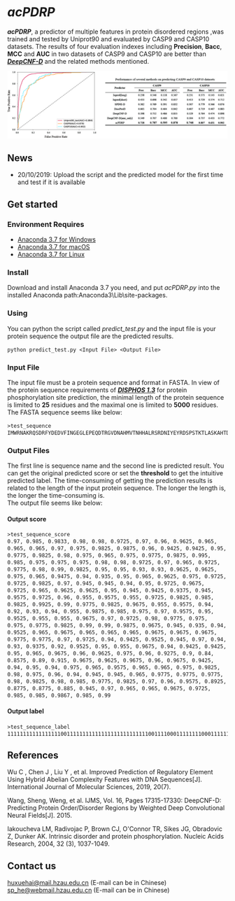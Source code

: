 # ***acPDRP***
***acPDRP***, a predictor of multiple features in protein disordered regions ,was trained and tested by Uniprot90 and evaluated by CASP9 and CASP10 datasets.
The results of four evaluation indexes including **Precision**, **Bacc**, **MCC** and **AUC** in two datasets of CASP9 and CASP10 are better than ***[DeepCNF-D](https://www.mdpi.com/1422-0067/16/8/17315/htm)*** and the related methods mentioned.  
  
  
![image](https://github.com/ShoupengHe314/Depository/blob/master/Pictures/ac_p1.jpg)



## News
- 20/10/2019: Upload the script and the predicted model for the first time and test if it is available


## Get started


### Environment Requires

- [Anaconda 3.7 for Windows](https://repo.anaconda.com/archive/Anaconda3-2019.10-Windows-x86_64.exe)  
- [Anaconda 3.7 for macOS](https://repo.anaconda.com/archive/Anaconda3-2019.10-MacOSX-x86_64.pkg)  
- [Anaconda 3.7 for Linux](https://repo.anaconda.com/archive/Anaconda3-2019.10-Linux-x86_64.sh)  

### Install
Download and install Anaconda 3.7 you need, and put *acPDRP.py* into the installed Anaconda path:Anaconda3\Lib\site-packages.


### Using
You can python the script called *predict_test.py* and the input file is your protein sequence the output file are the predicted results.

```
python predict_test.py <Input File> <Output File>
```


### Input File
The input file must be a protein sequence and format in FASTA. In view of the protein sequence requirements of ***[DISPHOS 1.3](http://www.dabi.temple.edu/disphos/)*** for protein phosphorylation site prediction, the minimal length of the protein sequence is limited to **25** residues and the maximal one is limited to **5000** residues.  
The FASTA sequence seems like below:
```
>test_sequence
IMWRNAKRQSDRFYDEDVFINGEGLEPEQDTRGVDNAHMVTNHHALRSRDNIYEYRDSPSTKTLASKAHTDTTSLRSPSSLAMTQKSSSQASLKSGISLKETNGHLVKQSERAATPRSQQNGSIAKVASPPVEEKRLLQPLSSTPVTQLQAEPAKRVPTAASVSGSSRSTTPVPSARSTTTHTTTATLSSQPAAQPRRTHLVEGVPQTSVHHHHHH
```

### Output Files
The first line is sequence name and the second line is predicted result. You can get the original predicted score or set the **threshold** to get the intuitive predicted label.
The time-consuming of getting the prediction results is related to the length of the input protein sequence. The longer the length is, the longer the time-consuming is.  
The output file seems like below:

#### Output score
```
>test_sequence_score
0.97, 0.985, 0.9833, 0.98, 0.98, 0.9725, 0.97, 0.96, 0.9625, 0.965, 0.965, 0.965, 0.97, 0.975, 0.9825, 0.9875, 0.96, 0.9425, 0.9425, 0.95, 0.9775, 0.9825, 0.98, 0.975, 0.965, 0.975, 0.9775, 0.9875, 0.995, 0.985, 0.975, 0.975, 0.975, 0.98, 0.98, 0.9725, 0.97, 0.965, 0.9725, 0.9775, 0.98, 0.99, 0.9825, 0.95, 0.95, 0.93, 0.93, 0.9625, 0.9625, 0.975, 0.965, 0.9475, 0.94, 0.935, 0.95, 0.965, 0.9625, 0.975, 0.9725, 0.9725, 0.9825, 0.97, 0.945, 0.945, 0.94, 0.95, 0.9725, 0.9675, 0.9725, 0.965, 0.9625, 0.9625, 0.95, 0.945, 0.9425, 0.9375, 0.945, 0.9575, 0.9725, 0.96, 0.955, 0.9575, 0.955, 0.9725, 0.9825, 0.985, 0.9825, 0.9925, 0.99, 0.9775, 0.9825, 0.9675, 0.955, 0.9575, 0.94, 0.92, 0.93, 0.94, 0.955, 0.9875, 0.985, 0.975, 0.97, 0.9575, 0.95, 0.9525, 0.955, 0.955, 0.9675, 0.97, 0.9725, 0.98, 0.9775, 0.975, 0.975, 0.9775, 0.9825, 0.99, 0.99, 0.9875, 0.9675, 0.945, 0.935, 0.94, 0.9525, 0.965, 0.9675, 0.965, 0.965, 0.965, 0.9675, 0.9675, 0.9675, 0.9775, 0.9775, 0.97, 0.9725, 0.94, 0.9425, 0.9525, 0.945, 0.97, 0.94, 0.93, 0.9375, 0.92, 0.9525, 0.95, 0.955, 0.9675, 0.94, 0.9425, 0.9425, 0.95, 0.965, 0.9675, 0.96, 0.9625, 0.975, 0.96, 0.9275, 0.9, 0.84, 0.8575, 0.89, 0.915, 0.9675, 0.9625, 0.9675, 0.96, 0.9675, 0.9425, 0.94, 0.95, 0.94, 0.975, 0.965, 0.9575, 0.965, 0.965, 0.975, 0.9825, 0.98, 0.975, 0.96, 0.94, 0.945, 0.945, 0.965, 0.9775, 0.9775, 0.9775, 0.98, 0.9825, 0.98, 0.985, 0.9775, 0.9825, 0.97, 0.96, 0.9575, 0.8925, 0.8775, 0.8775, 0.885, 0.945, 0.97, 0.965, 0.965, 0.9675, 0.9725, 0.985, 0.985, 0.9867, 0.985, 0.99
```

#### Output label
```
>test_sequence_label
111111111111111110011111111111111111111111111001111000111111110001111111100001111111111111111100001111111111111111111111100011111111111110010100001111000111111100000011111001011111111110001111111111111000001111111111
```
## References
Wu C , Chen J , Liu Y , et al. Improved Prediction of Regulatory Element Using Hybrid Abelian Complexity Features with DNA Sequences[J]. International Journal of Molecular Sciences, 2019, 20(7).

Wang, Sheng, Weng, et al. IJMS, Vol. 16, Pages 17315-17330: DeepCNF-D: Predicting Protein Order/Disorder Regions by Weighted Deep Convolutional Neural Fields[J]. 2015.

Iakoucheva LM, Radivojac P, Brown CJ, O'Connor TR, Sikes JG, Obradovic Z, Dunker AK. Intrinsic disorder and protein phosphorylation. Nucleic Acids Research, 2004, 32 (3), 1037-1049.

## Contact us
huxuehai@mail.hzau.edu.cn (E-mail can be in Chinese)  
sp_he@webmail.hzau.edu.cn (E-mail can be in Chinese)  
